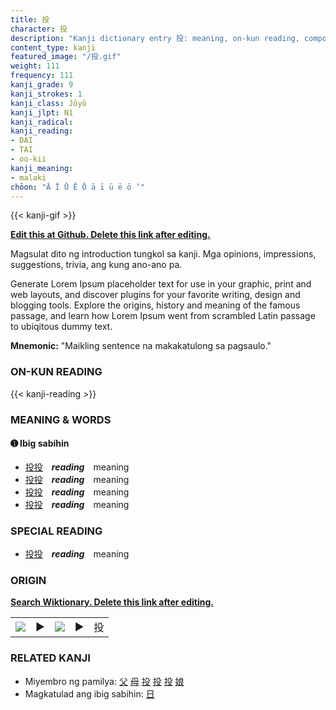 ```yaml
---
title: 投
character: 投
description: "Kanji dictionary entry 投: meaning, on-kun reading, compounds, origin, related kanji"
content_type: kanji
featured_image: "/投.gif"
weight: 111
frequency: 111
kanji_grade: 9
kanji_strokes: 1
kanji_class: Jōyō
kanji_jlpt: N1
kanji_radical: 
kanji_reading: 
- DAI
- TAI
- oo-kii
kanji_meaning:
- malaki
chōon: "Ā Ī Ū Ē Ō ā ī ū ē ō ’"
---
```

[//]: # (Don't edit the line below. Kanji animated GIF code is automatically generated.)
{{< kanji-gif >}}

[//]: # (Edit below this line.)

**[Edit this at Github. Delete this link after editing.](https://github.com/tim0g/tim/tree/main/content/kanji/投/index.md)**

Magsulat dito ng introduction tungkol sa kanji. Mga opinions, impressions, suggestions, trivia, ang kung ano-ano pa.

Generate Lorem Ipsum placeholder text for use in your graphic, print and web layouts, and discover plugins for your favorite writing, design and blogging tools. Explore the origins, history and meaning of the famous passage, and learn how Lorem Ipsum went from scrambled Latin passage to ubiqitous dummy text.
 
**Mnemonic:** "Maikling sentence na makakatulong sa pagsaulo."

### ON-KUN READING

[//]: # (Don't edit the line below. ON-KUN READING code is automatically generated.)
{{< kanji-reading >}}

### MEANING & WORDS

#### ➊ **Ibig sabihin**
  - [投](../投)[投](../投)　***reading***　meaning
  - [投](../投)[投](../投)　***reading***　meaning
  - [投](../投)[投](../投)　***reading***　meaning
  - [投](../投)[投](../投)　***reading***　meaning

### SPECIAL READING
  - [投](../投)[投](../投)　***reading***　meaning

### ORIGIN

**[Search Wiktionary. Delete this link after editing.](https://wiktionary.org/wiki/投)**
<table class="kanji-table"><tr><td>
<img src="60px-投-bronze.svg.png">
</td><td>▶</td><td>
<img src="60px-投-oracle.svg.png">
</td><td>▶</td>
<td class="kanji-origin">投</td>
</tr></table>

### RELATED KANJI
- Miyembro ng pamilya: [父](../父) [母](../母) [投](../投) [投](../投) [投](../投) [娘](../娘)
- Magkatulad ang ibig sabihin: [日](../日)

